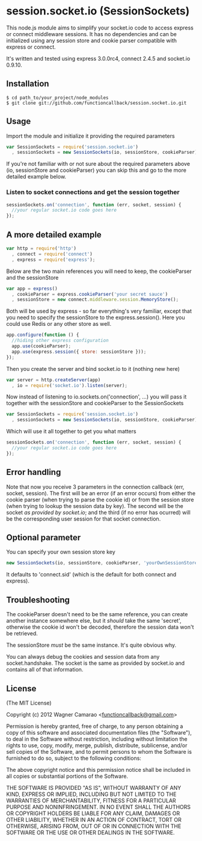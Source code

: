 session.socket.io (SessionSockets)
==================================

This node.js module aims to simplify your socket.io code to access express or connect middleware sessions. It has no dependencies and can be initialized using any session store and cookie parser compatible with express or connect.

It's written and tested using express 3.0.0rc4, connect 2.4.5 and socket.io 0.9.10.

## Installation

    $ cd path_to/your_project/node_modules
    $ git clone git://github.com/functioncallback/session.socket.io.git

## Usage

Import the module and initialize it providing the required parameters

```js
var SessionSockets = require('session.socket.io')
  , sessionSockets = new SessionSockets(io, sessionStore, cookieParser);
```

If you're not familiar with or not sure about the required parameters above (io, sessionStore and cookieParser) you can skip this and go to the more detailed example below.

### Listen to socket connections and get the session together

```js
sessionSockets.on('connection', function (err, socket, session) {
  //your regular socket.io code goes here
});
```

## A more detailed example

```js
var http = require('http')
  , connect = require('connect')
  , express = require('express');
```

Below are the two main references you will need to keep, the cookieParser and the sessionStore

```js
var app = express()
  , cookieParser = express.cookieParser('your secret sauce')
  , sessionStore = new connect.middleware.session.MemoryStore();
```

Both will be used by express - so far everything's very familiar, except that you need to specify the sessionStore to the express.session(). Here you could use Redis or any other store as well.

```js
app.configure(function () {
  //hiding other express configuration
  app.use(cookieParser);
  app.use(express.session({ store: sessionStore }));
});
```

Then you create the server and bind socket.io to it (nothing new here)

```js
var server = http.createServer(app)
  , io = require('socket.io').listen(server);
```

Now instead of listening to io.sockets.on('connection', ...) you will pass it together with the sessionStore and cookieParser to the SessionSockets

```js
var SessionSockets = require('session.socket.io')
  , sessionSockets = new SessionSockets(io, sessionStore, cookieParser);
```

Which will use it all together to get you what matters

```js
sessionSockets.on('connection', function (err, socket, session) {
  //your regular socket.io code goes here
});
```

## Error handling

Note that now you receive 3 parameters in the connection callback (err, socket, session). The first will be an error (if an error occurs) from either the cookie parser (when trying to parse the cookie id) or from the session store (when trying to lookup the session data by key). The second will be the socket _as provided by socket.io_; and the third (if no error has ocurred) will be the corresponding user session for that socket connection.

## Optional parameter

You can specify your own session store key

```js
new SessionSockets(io, sessionStore, cookieParser, 'yourOwnSessionStoreKey');
```

It defaults to 'connect.sid' (which is the default for both connect and express).

## Troubleshooting

The cookieParser doesn't need to be the same reference, you can create another instance somewhere else, but it _should_ take the same 'secret', otherwise the cookie id won't be decoded, therefore the session data won't be retrieved.

The sessionStore _must_ be the same instance. It's quite obvious why.

You can always debug the cookies and session data from any socket.handshake. The socket is the same as provided by socket.io and contains all of that information.

## License

  (The MIT License)

  Copyright (c) 2012 Wagner Camarao &lt;functioncallback@gmail.com&gt;

  Permission is hereby granted, free of charge, to any person obtaining
  a copy of this software and associated documentation files (the "Software"),
  to deal in the Software without restriction, including without limitation
  the rights to use, copy, modify, merge, publish, distribute, sublicense,
  and/or sell copies of the Software, and to permit persons to whom the
  Software is furnished to do so, subject to the following conditions:

  The above copyright notice and this permission notice shall be included
  in all copies or substantial portions of the Software.

  THE SOFTWARE IS PROVIDED "AS IS", WITHOUT WARRANTY OF ANY KIND, EXPRESS
  OR IMPLIED, INCLUDING BUT NOT LIMITED TO THE WARRANTIES OF MERCHANTABILITY,
  FITNESS FOR A PARTICULAR PURPOSE AND NONINFRINGEMENT. IN NO EVENT SHALL
  THE AUTHORS OR COPYRIGHT HOLDERS BE LIABLE FOR ANY CLAIM, DAMAGES OR
  OTHER LIABILITY, WHETHER IN AN ACTION OF CONTRACT, TORT OR OTHERWISE,
  ARISING FROM, OUT OF OR IN CONNECTION WITH THE SOFTWARE OR THE USE
  OR OTHER DEALINGS IN THE SOFTWARE.